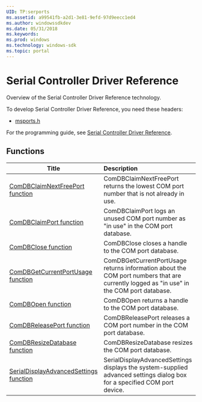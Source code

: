 ```yaml
---
UID: TP:serports
ms.assetid: a99541fb-a2d1-3e81-9efd-97d9eecc1ed4
ms.author: windowssdkdev
ms.date: 05/31/2018
ms.keywords: 
ms.prod: windows
ms.technology: windows-sdk
ms.topic: portal
---
```


# Serial Controller Driver Reference



Overview of the Serial Controller Driver Reference technology.

To develop Serial Controller Driver Reference, you need these headers:

 * [msports.h](..\msports\index.md)

For the programming guide, see [Serial Controller Driver Reference](/windows/desktop/serports).

## Functions

| Title   | Description   |
| ---- |:---- |
| [ComDBClaimNextFreePort function](..\msports\nf-msports-comdbclaimnextfreeport.md) | ComDBClaimNextFreePort returns the lowest COM port number that is not already in use. |
| [ComDBClaimPort function](..\msports\nf-msports-comdbclaimport.md) | ComDBClaimPort logs an unused COM port number as &#0034;in use&#0034; in the COM port database. |
| [ComDBClose function](..\msports\nf-msports-comdbclose.md) | ComDBClose closes a handle to the COM port database. |
| [ComDBGetCurrentPortUsage function](..\msports\nf-msports-comdbgetcurrentportusage.md) | ComDBGetCurrentPortUsage returns information about the COM port numbers that are currently logged as &#0034;in use&#0034; in the COM port database. |
| [ComDBOpen function](..\msports\nf-msports-comdbopen.md) | ComDBOpen returns a handle to the COM port database. |
| [ComDBReleasePort function](..\msports\nf-msports-comdbreleaseport.md) | ComDBReleasePort releases a COM port number in the COM port database. |
| [ComDBResizeDatabase function](..\msports\nf-msports-comdbresizedatabase.md) | ComDBResizeDatabase resizes the COM port database. |
| [SerialDisplayAdvancedSettings function](..\msports\nf-msports-serialdisplayadvancedsettings.md) | SerialDisplayAdvancedSettings displays the system-supplied advanced settings dialog box for a specified COM port device. |
